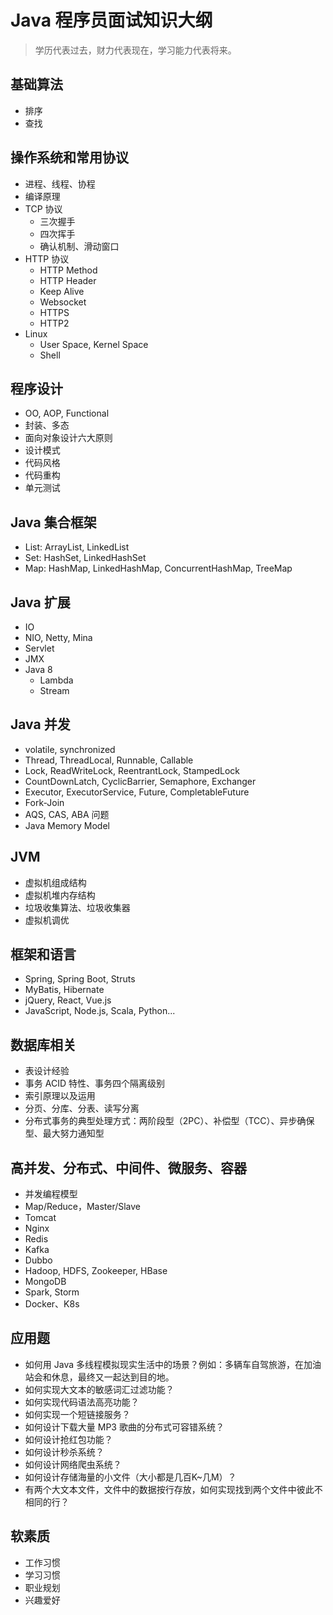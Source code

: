 # Java 程序员面试知识大纲

> 学历代表过去，财力代表现在，学习能力代表将来。

## 基础算法

- 排序
- 查找

## 操作系统和常用协议

- 进程、线程、协程
- 编译原理
- TCP 协议
  - 三次握手
  - 四次挥手
  - 确认机制、滑动窗口
- HTTP 协议
  - HTTP Method
  - HTTP Header
  - Keep Alive
  - Websocket
  - HTTPS
  - HTTP2
- Linux
  - User Space, Kernel Space
  - Shell

## 程序设计

- OO, AOP, Functional
- 封装、多态
- 面向对象设计六大原则
- 设计模式
- 代码风格
- 代码重构
- 单元测试

## Java 集合框架

- List: ArrayList, LinkedList
- Set: HashSet, LinkedHashSet
- Map: HashMap, LinkedHashMap, ConcurrentHashMap, TreeMap

## Java 扩展

- IO
- NIO, Netty, Mina
- Servlet
- JMX
- Java 8
  - Lambda
  - Stream

## Java 并发

- volatile, synchronized
- Thread, ThreadLocal, Runnable, Callable
- Lock, ReadWriteLock, ReentrantLock, StampedLock
- CountDownLatch, CyclicBarrier, Semaphore, Exchanger
- Executor, ExecutorService, Future, CompletableFuture
- Fork-Join
- AQS, CAS, ABA 问题
- Java Memory Model

## JVM

- 虚拟机组成结构
- 虚拟机堆内存结构
- 垃圾收集算法、垃圾收集器
- 虚拟机调优

## 框架和语言

- Spring, Spring Boot, Struts
- MyBatis, Hibernate
- jQuery, React, Vue.js
- JavaScript, Node.js, Scala, Python...

## 数据库相关

- 表设计经验
- 事务 ACID 特性、事务四个隔离级别
- 索引原理以及运用
- 分页、分库、分表、读写分离
- 分布式事务的典型处理方式：两阶段型（2PC）、补偿型（TCC）、异步确保型、最大努力通知型

## 高并发、分布式、中间件、微服务、容器

- 并发编程模型
- Map/Reduce，Master/Slave
- Tomcat
- Nginx
- Redis
- Kafka
- Dubbo
- Hadoop, HDFS, Zookeeper, HBase
- MongoDB
- Spark, Storm
- Docker、K8s

## 应用题

- 如何用 Java 多线程模拟现实生活中的场景？例如：多辆车自驾旅游，在加油站会和休息，最终又一起达到目的地。
- 如何实现大文本的敏感词汇过滤功能？
- 如何实现代码语法高亮功能？
- 如何实现一个短链接服务？
- 如何设计下载大量 MP3 歌曲的分布式可容错系统？
- 如何设计抢红包功能？
- 如何设计秒杀系统？
- 如何设计网络爬虫系统？
- 如何设计存储海量的小文件（大小都是几百K~几M）？
- 有两个大文本文件，文件中的数据按行存放，如何实现找到两个文件中彼此不相同的行？

## 软素质

- 工作习惯
- 学习习惯
- 职业规划
- 兴趣爱好